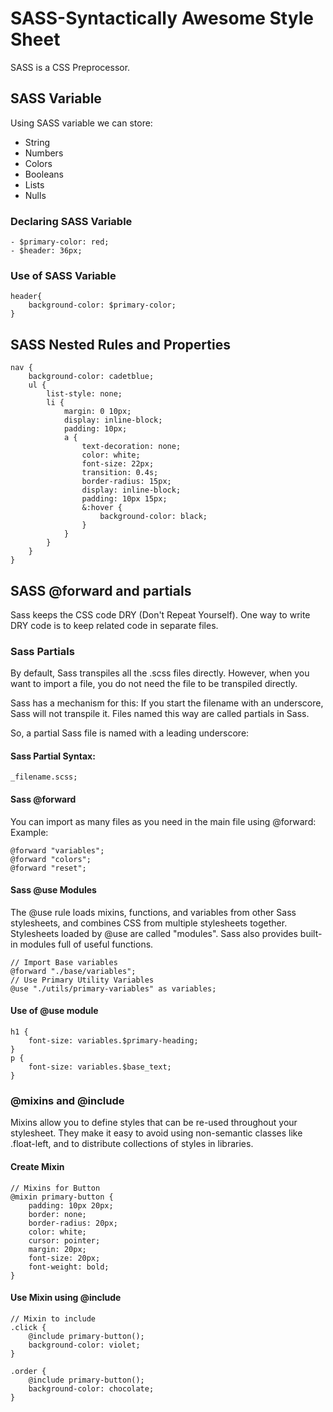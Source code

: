 # SASS-Syntactically Awesome Style Sheet
SASS is a CSS Preprocessor. 

## SASS Variable
Using SASS variable we can store: 
- String
- Numbers
- Colors
- Booleans
- Lists
- Nulls

### Declaring SASS Variable 
    - $primary-color: red;
    - $header: 36px;
### Use of SASS Variable
    header{
        background-color: $primary-color;
    }

## SASS Nested Rules and Properties

```
nav {
    background-color: cadetblue;
    ul {
        list-style: none;
        li {
            margin: 0 10px;
            display: inline-block;
            padding: 10px;
            a {
                text-decoration: none;
                color: white;
                font-size: 22px;
                transition: 0.4s;
                border-radius: 15px;
                display: inline-block;
                padding: 10px 15px;
                &:hover {
                    background-color: black;
                }
            }
        }
    }
}
```

## SASS @forward and partials
Sass keeps the CSS code DRY (Don't Repeat Yourself). One way to write DRY code is to keep related code in separate files.

### Sass Partials
By default, Sass transpiles all the .scss files directly. However, when you want to import a file, you do not need the file to be transpiled directly.

Sass has a mechanism for this: If you start the filename with an underscore, Sass will not transpile it. Files named this way are called partials in Sass.

So, a partial Sass file is named with a leading underscore:

#### Sass Partial Syntax:

```
_filename.scss;
```
#### Sass @forward
You can import as many files as you need in the main file using @forward:
Example: 
```
@forward "variables";
@forward "colors";
@forward "reset";
```
#### Sass @use Modules
The @use rule loads mixins, functions, and variables from other Sass stylesheets, and combines CSS from multiple stylesheets together. Stylesheets loaded by @use are called "modules". Sass also provides built-in modules full of useful functions.
```
// Import Base variables
@forward "./base/variables";
// Use Primary Utility Variables
@use "./utils/primary-variables" as variables;
```
#### Use of @use module
```
h1 {
    font-size: variables.$primary-heading;
}
p {
    font-size: variables.$base_text;
}

```

### @mixins and @include
Mixins allow you to define styles that can be re-used throughout your stylesheet. They make it easy to avoid using non-semantic classes like .float-left, and to distribute collections of styles in libraries.

#### Create Mixin
```
// Mixins for Button
@mixin primary-button {
    padding: 10px 20px;
    border: none;
    border-radius: 20px;
    color: white;
    cursor: pointer;
    margin: 20px;
    font-size: 20px;
    font-weight: bold;
}
```
#### Use Mixin using @include
```
// Mixin to include
.click {
    @include primary-button();
    background-color: violet;
}

.order {
    @include primary-button();
    background-color: chocolate;
}
```







